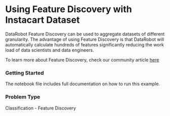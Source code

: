 # Using Feature Discovery with Instacart Dataset

DataRobot Feature Discovery can be used to aggregate datasets of different granularity. The advantage of using Feature Discovery is that DataRobot will automatically calculate hundreds of features significantly reducing the work load of data scientists and data engineers.

To learn more about Feature Discovery, check our community article [here](https://community.datarobot.com/t5/resources/feature-discovery-with-datarobot/ta-p/4972)

### Getting Started

The notebook file includes full documentation on how to run this example.

### Problem Type
Classification - Feature Discovery
